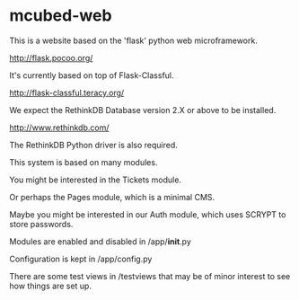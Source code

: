 mcubed-web
===============

This is a website based on the 'flask' python web microframework.

http://flask.pocoo.org/

It's currently based on top of Flask-Classful.

http://flask-classful.teracy.org/

We expect the RethinkDB Database version 2.X or above to be installed.

http://www.rethinkdb.com/

The RethinkDB Python driver is also required.

This system is based on many modules. 

You might be interested in the Tickets module.

Or perhaps the Pages module, which is a minimal CMS.

Maybe you might be interested in our Auth module, which uses SCRYPT to store passwords.

Modules are enabled and disabled in /app/__init__.py

Configuration is kept in /app/config.py

There are some test views in /testviews that may be of minor interest to see how things are set up.


